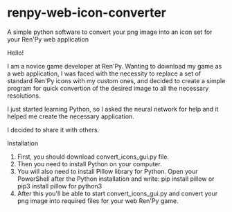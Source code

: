 # renpy-web-icon-converter
A simple python software to convert your png image into an icon set for your Ren'Py web application

Hello!

I am a novice game developer at Ren'Py. Wanting to download my game as a web application, I was faced with the necessity to replace a set of standard Ren'Py icons with my custom ones, and decided to create a simple program for quick convertion of the desired image to all the necessary resolutions.

I just started learning Python, so I asked the neural network for help and it helped me create the necessary application. 

I decided to share it with others.

Installation

1. First, you should download convert_icons_gui.py file.
2. Then you need to install Python on your computer.
3. You will also need to install Pillow library for Python. Open your PowerShell after the Python installation and write:
    pip install pillow
or
    pip3 install pillow
for python3
4. After this you'll be able to start convert_icons_gui.py and convert your png image into required files for your web Ren'Py game. 